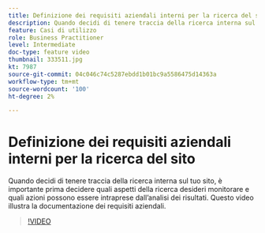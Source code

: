 ```yaml
---
title: Definizione dei requisiti aziendali interni per la ricerca del sito
description: Quando decidi di tenere traccia della ricerca interna sul tuo sito, è importante prima decidere quali aspetti della ricerca desideri monitorare e quali azioni possono essere intraprese dall’analisi dei risultati. Questo video illustra la documentazione dei requisiti aziendali.
feature: Casi di utilizzo
role: Business Practitioner
level: Intermediate
doc-type: feature video
thumbnail: 333511.jpg
kt: 7987
source-git-commit: 04c046c74c5287ebdd1b01bc9a5586475d14363a
workflow-type: tm+mt
source-wordcount: '100'
ht-degree: 2%

---
```



# Definizione dei requisiti aziendali interni per la ricerca del sito

Quando decidi di tenere traccia della ricerca interna sul tuo sito, è importante prima decidere quali aspetti della ricerca desideri monitorare e quali azioni possono essere intraprese dall’analisi dei risultati. Questo video illustra la documentazione dei requisiti aziendali.

>[!VIDEO](https://video.tv.adobe.com/v/333511/?quality=12&learn=on)
